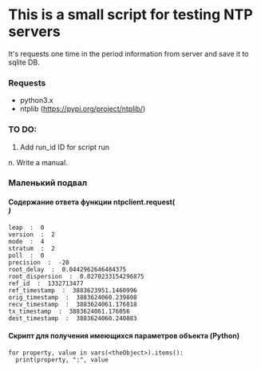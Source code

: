# This is a small script for testing NTP servers

It's requests one time in the period information from server and save it to sqlite DB.


### Requests

+ python3.x
+ ntplib (https://pypi.org/project/ntplib/)

### TO DO:
1. Add run_id ID for script run

n. Write a manual.



### Маленький подвал

#### Содержание ответа функции ntpclient.request(<address>)
    leap  :  0
    version  :  2
    mode  :  4
    stratum  :  2
    poll  :  0
    precision  :  -20
    root_delay  :  0.0442962646484375
    root_dispersion  :  0.0270233154296875
    ref_id  :  1332713477
    ref_timestamp  :  3883623951.1460996
    orig_timestamp  :  3883624060.239808
    recv_timestamp  :  3883624061.176018
    tx_timestamp  :  3883624061.176056
    dest_timestamp  :  3883624060.240883
#### Скрипт для получения имеющихся параметров объекта (Python)
    for property, value in vars(<theObject>).items():
      print(property, ":", value


